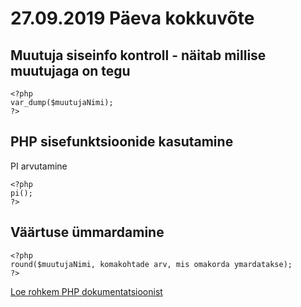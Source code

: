 # 27.09.2019 Päeva kokkuvõte

## Muutuja siseinfo kontroll - näitab millise muutujaga on tegu
```
<?php
var_dump($muutujaNimi);
?>
```

## PHP sisefunktsioonide kasutamine
PI arvutamine
```
<?php
pi();
?>
```

## Väärtuse ümmardamine
```
<?php
round($muutujaNimi, komakohtade arv, mis omakorda ymardatakse);
?>
```
[Loe rohkem PHP dokumentatsioonist](https://www.php.net/manual/en/.php)

